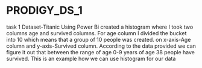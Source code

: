 # PRODIGY_DS_1
task 1
Dataset-Titanic
Using Power Bi created a histogram where I took two columns age and survived columns.
For age column I divided the bucket into 10 which means that a group of 10 people was created.
on x-axis-Age column and y-axis-Survived column.
According to the data provided we can figure it out that between the range of age 0-9 years of age
38 people have survived.
This is an example how we can use histogram for our data
